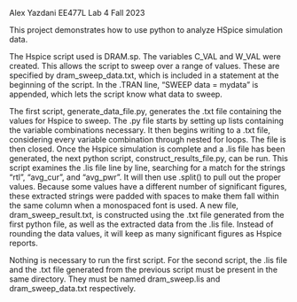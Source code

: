 Alex Yazdani
EE477L
Lab 4
Fall 2023

This project demonstrates how to use python to analyze HSpice simulation data.

The Hspice script used is DRAM.sp. The variables C_VAL and W_VAL were created. This allows the script to sweep over a range of values.
These are specified by dram_sweep_data.txt, which is included in a statement at the beginning of the script. In the .TRAN line, “SWEEP data = mydata” is appended, which lets the script know what data to sweep.

The first script, generate_data_file.py, generates the .txt file containing the values for Hspice to sweep. The .py file starts by setting up lists containing the variable combinations necessary. It then begins writing to a .txt file, considering every variable combination through nested for loops. The file is then closed.
Once the Hspice simulation is complete and a .lis file has been generated, the next python script, construct_results_file.py, can be run. This script examines the .lis file line by line, searching for a match for the strings “rtl”, “avg_cur”, and “avg_pwr”. It will then use .split() to pull out the proper values. Because some values have a different number of significant figures, these extracted strings were padded with spaces to make them fall within the same column when a monospaced font is used. A new file, dram_sweep_result.txt, is constructed using the .txt file generated from the first python file, as well as the extracted data from the .lis file.
Instead of rounding the data values, it will keep as many significant figures as Hspice reports.

Nothing is necessary to run the first script. For the second script, the .lis file and the .txt file generated from the previous script must be present in the same directory. They must be named dram_sweep.lis and dram_sweep_data.txt respectively.

